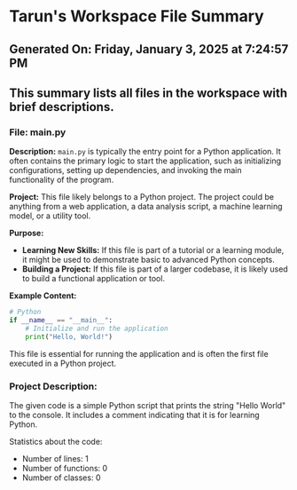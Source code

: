 # Tarun's Workspace File Summary
## Generated On: Friday, January 3, 2025 at 7:24:57 PM
This summary lists all files in the workspace with brief descriptions.
---
### File: main.py

**Description:**
`main.py` is typically the entry point for a Python application. It often contains the primary logic to start the application, such as initializing configurations, setting up dependencies, and invoking the main functionality of the program.

**Project:**
This file likely belongs to a Python project. The project could be anything from a web application, a data analysis script, a machine learning model, or a utility tool.

**Purpose:**
- **Learning New Skills:** If this file is part of a tutorial or a learning module, it might be used to demonstrate basic to advanced Python concepts.
- **Building a Project:** If this file is part of a larger codebase, it is likely used to build a functional application or tool.

**Example Content:**
```python
# Python
if __name__ == "__main__":
    # Initialize and run the application
    print("Hello, World!")
```

This file is essential for running the application and is often the first file executed in a Python project. 
### Project Description:
 The given code is a simple Python script that prints the string "Hello World" to the console. It includes a comment indicating that it is for learning Python.

Statistics about the code:
- Number of lines: 1
- Number of functions: 0
- Number of classes: 0
